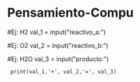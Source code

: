 # Pensamiento-Compu

#Ej: H2
val_1 = input("reactivo_a:")

#Ej: O2
val_2 = input("reactivo_b:")

#Ej: H2O
val_3 = input("producto:")
       
     print(val_1,'+', val_2,'=', val_3)
